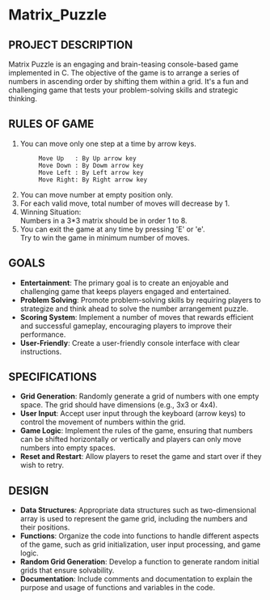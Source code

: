 # Matrix_Puzzle

## PROJECT DESCRIPTION 

Matrix Puzzle is an engaging and brain-teasing console-based game implemented in C. The objective of the game is to arrange a series of numbers in ascending order by shifting them within a grid. It's a fun and challenging game that tests your problem-solving skills and strategic thinking.

## RULES OF GAME 

1. You can move only one step at a time by arrow keys.
   ```  
        Move Up   : By Up arrow key
        Move Down : By Dowm arrow key
        Move Left : By Left arrow key
        Move Right: By Right arrow key
   ```
2. You can move number at empty position only.
3. For each valid move, total number of moves will decrease by 1.
4. Winning Situation:<br>
   Numbers in a 3*3 matrix should be in order 1 to 8.
5. You can exit the game at any time by pressing 'E' or 'e'. <br>
   Try to win the game in minimum number of moves.

## GOALS 

* **Entertainment**: The primary goal is to create an enjoyable and challenging game that keeps players engaged and entertained.
* **Problem Solving**: Promote problem-solving skills by requiring players to strategize and think ahead to solve the number arrangement puzzle.
* **Scoring System**: Implement a number of moves that rewards efficient and successful gameplay, encouraging players to improve their performance.
* **User-Friendly**: Create a user-friendly console interface with clear instructions.

## SPECIFICATIONS

* **Grid Generation**: Randomly generate a grid of numbers with one empty space. The grid should have dimensions (e.g., 3x3 or 4x4).
* **User Input**: Accept user input through the keyboard (arrow keys) to control the movement of numbers within the grid.
* **Game Logic**: Implement the rules of the game, ensuring that numbers can be shifted horizontally or vertically and players can only move numbers into empty spaces.
* **Reset and Restart**: Allow players to reset the game and start over if they wish to retry.

## DESIGN

* **Data Structures**: Appropriate data structures such as two-dimensional array is used to represent the game grid, including the numbers and their positions.
* **Functions**: Organize the code into functions to handle different aspects of the game, such as grid initialization, user input processing, and game logic.
* **Random Grid Generation**: Develop a function to generate random initial grids that ensure solvability.
* **Documentation**: Include comments and documentation to explain the purpose and usage of functions and variables in the code.

